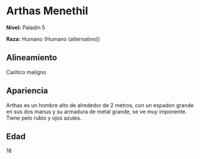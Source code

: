 # Arthas Menethil

**Nivel:** Paladín 5

**Raza:** Humano (Humano (alternativo))

## Alineamiento
Caótico maligno

## Apariencia
Arthas es un hombre alto de alrededor de 2 metros, con un espadon grande en sus dos manus y su armadura de metal grande, se ve muy imponente. Tiene pelo rubio y ojos azules.

## Edad
18

